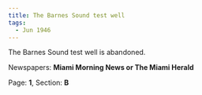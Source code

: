```yaml
---  
title: The Barnes Sound test well  
tags:  
  - Jun 1946  
---  
```

  
The Barnes Sound test well is abandoned.  
  
Newspapers: **Miami Morning News or The Miami Herald**  
  
Page: **1**, Section: **B** 
